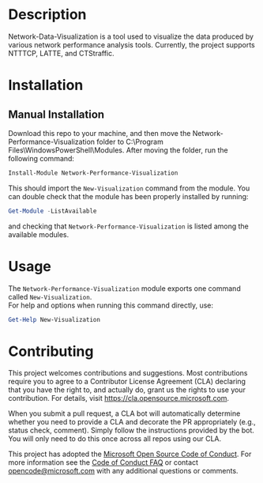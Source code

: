 # Description
Network-Data-Visualization is a tool used to visualize the data produced by various network performance analysis tools. Currently, the project supports NTTTCP, LATTE, and CTStraffic. 
# Installation
## Manual Installation
Download this repo to your machine, and then move the Network-Performance-Visualization folder to C:\Program Files\WindowsPowerShell\Modules. After moving the folder, run the following command:
```PowerShell
Install-Module Network-Performance-Visualization
```
This should import the `New-Visualization` command from the module. You can double check that the module has been properly installed by running:
```PowerShell
Get-Module -ListAvailable
```
and checking that `Network-Performance-Visualization` is listed among the available modules.
# Usage
The `Network-Performance-Visualization` module exports one command called `New-Visualization`.  
For help and options when running this command directly, use:
```PowerShell
Get-Help New-Visualization
```
# Contributing

This project welcomes contributions and suggestions.  Most contributions require you to agree to a
Contributor License Agreement (CLA) declaring that you have the right to, and actually do, grant us
the rights to use your contribution. For details, visit https://cla.opensource.microsoft.com.

When you submit a pull request, a CLA bot will automatically determine whether you need to provide
a CLA and decorate the PR appropriately (e.g., status check, comment). Simply follow the instructions
provided by the bot. You will only need to do this once across all repos using our CLA.

This project has adopted the [Microsoft Open Source Code of Conduct](https://opensource.microsoft.com/codeofconduct/).
For more information see the [Code of Conduct FAQ](https://opensource.microsoft.com/codeofconduct/faq/) or
contact [opencode@microsoft.com](mailto:opencode@microsoft.com) with any additional questions or comments.

